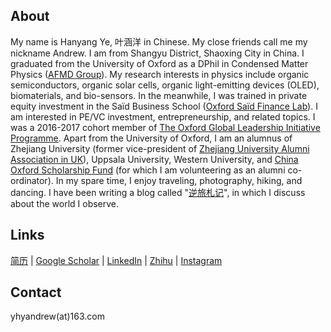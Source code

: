 ## About

My name is Hanyang Ye, 叶涵洋 in Chinese. My close friends call me my nickname Andrew. I am from Shangyu District, Shaoxing City in China. I graduated from the University of Oxford as a DPhil in Condensed Matter Physics ([AFMD Group](https://www2.physics.ox.ac.uk/research/afmd-group)). My research interests in physics include organic semiconductors, organic solar cells, organic light-emitting devices (OLED), biomaterials, and bio-sensors. In the meanwhile, I was trained in private equity investment in the Saïd Business School ([Oxford Saïd Finance Lab](https://www.sbs.ox.ac.uk/programmes/oxford-mba/academic-curriculum/oxford-said-finance-lab)). I am interested in PE/VC investment, entrepreneurship, and related topics. I was a 2016-2017 cohort member of [The Oxford Global Leadership Initiative Programme](https://oxfordcharacter.org/leadership/student-profiles). Apart from the University of Oxford, I am an alumnus of Zhejiang University (former vice-president of [Zhejiang University Alumni Association in UK](http://zjuaa.org.uk/)), Uppsala University, Western University, and [China Oxford Scholarship Fund](https://chinaoxford.org/) (for which I am volunteering as an alumni co-ordinator). In my spare time, I enjoy traveling, photography, hiking, and dancing. I have been writing a blog called "[逆旅札记](https://zhuanlan.zhihu.com/nilvzhaji)", in which I discuss about the world I observe.

## Links

[简历](https://github.com/HanyangYe/hanyangye.github.io/raw/master/CV.pdf) | [Google Scholar](https://scholar.google.com/citations?hl=en&user=Tq6dZpcAAAAJ&view_op=list_works&gmla=AJsN-F70b9O7AN_by_e2h80_0udeuBKL2e87j52AOyyWdvtshJ08d0S9Ts-VtFhJaC8yTz6-AgX3VYVT6zqsnH0iRkLduXyChIwUnxX1M2ZHpnHkgy19GwI) | [LinkedIn](https://www.linkedin.com/in/hanyang-ye/) | [Zhihu](https://www.zhihu.com/people/an-de-lu-73-43) | [Instagram](https://www.instagram.com/hanyang_ye/)

## Contact

yhyandrew(at)163.com
